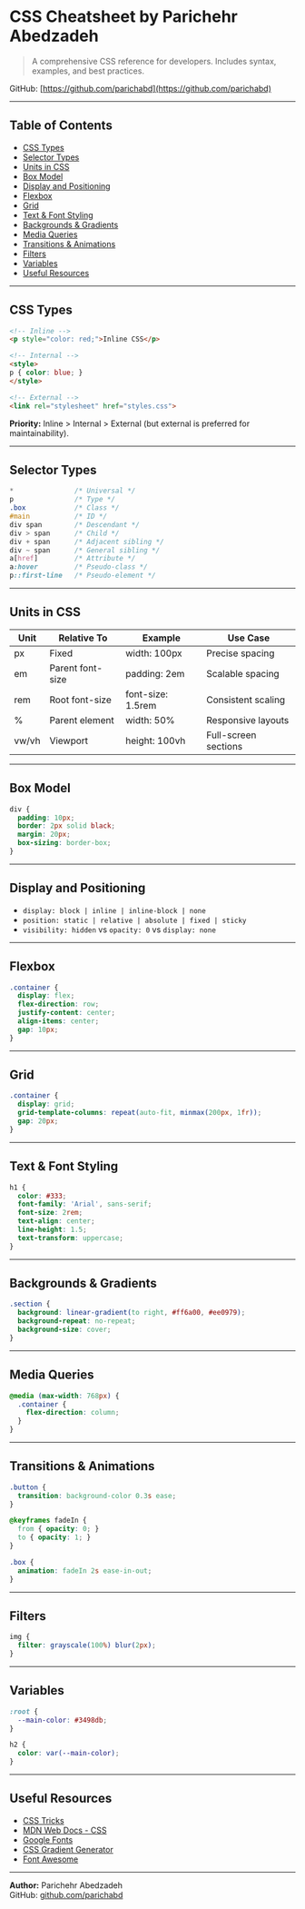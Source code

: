 # CSS Cheatsheet by Parichehr Abedzadeh

> A comprehensive CSS reference for developers. Includes syntax, examples, and best practices.

GitHub: [https://github.com/parichabd](https://github.com/parichabd)

---

## Table of Contents
- [CSS Types](#css-types)
- [Selector Types](#selector-types)
- [Units in CSS](#units-in-css)
- [Box Model](#box-model)
- [Display and Positioning](#display-and-positioning)
- [Flexbox](#flexbox)
- [Grid](#grid)
- [Text & Font Styling](#text--font-styling)
- [Backgrounds & Gradients](#backgrounds--gradients)
- [Media Queries](#media-queries)
- [Transitions & Animations](#transitions--animations)
- [Filters](#filters)
- [Variables](#variables)
- [Useful Resources](#useful-resources)

---

## CSS Types

```html
<!-- Inline -->
<p style="color: red;">Inline CSS</p>

<!-- Internal -->
<style>
p { color: blue; }
</style>

<!-- External -->
<link rel="stylesheet" href="styles.css">
```

**Priority:** Inline > Internal > External (but external is preferred for maintainability).

---

## Selector Types

```css
*               /* Universal */
p               /* Type */
.box            /* Class */
#main           /* ID */
div span        /* Descendant */
div > span      /* Child */
div + span      /* Adjacent sibling */
div ~ span      /* General sibling */
a[href]         /* Attribute */
a:hover         /* Pseudo-class */
p::first-line   /* Pseudo-element */
```

---

## Units in CSS

| Unit   | Relative To           | Example             | Use Case                      |
|--------|------------------------|---------------------|-------------------------------|
| px     | Fixed                  | width: 100px        | Precise spacing               |
| em     | Parent font-size       | padding: 2em        | Scalable spacing              |
| rem    | Root font-size         | font-size: 1.5rem   | Consistent scaling            |
| %      | Parent element         | width: 50%          | Responsive layouts            |
| vw/vh  | Viewport               | height: 100vh       | Full-screen sections          |

---

## Box Model

```css
div {
  padding: 10px;
  border: 2px solid black;
  margin: 20px;
  box-sizing: border-box;
}
```

---

## Display and Positioning

- `display: block | inline | inline-block | none`
- `position: static | relative | absolute | fixed | sticky`
- `visibility: hidden` vs `opacity: 0` vs `display: none`

---

## Flexbox

```css
.container {
  display: flex;
  flex-direction: row;
  justify-content: center;
  align-items: center;
  gap: 10px;
}
```

---

## Grid

```css
.container {
  display: grid;
  grid-template-columns: repeat(auto-fit, minmax(200px, 1fr));
  gap: 20px;
}
```

---

## Text & Font Styling

```css
h1 {
  color: #333;
  font-family: 'Arial', sans-serif;
  font-size: 2rem;
  text-align: center;
  line-height: 1.5;
  text-transform: uppercase;
}
```

---

## Backgrounds & Gradients

```css
.section {
  background: linear-gradient(to right, #ff6a00, #ee0979);
  background-repeat: no-repeat;
  background-size: cover;
}
```

---

## Media Queries

```css
@media (max-width: 768px) {
  .container {
    flex-direction: column;
  }
}
```

---

## Transitions & Animations

```css
.button {
  transition: background-color 0.3s ease;
}

@keyframes fadeIn {
  from { opacity: 0; }
  to { opacity: 1; }
}

.box {
  animation: fadeIn 2s ease-in-out;
}
```

---

## Filters

```css
img {
  filter: grayscale(100%) blur(2px);
}
```

---

## Variables

```css
:root {
  --main-color: #3498db;
}

h2 {
  color: var(--main-color);
}
```

---

## Useful Resources

- [CSS Tricks](https://css-tricks.com/)
- [MDN Web Docs - CSS](https://developer.mozilla.org/en-US/docs/Web/CSS)
- [Google Fonts](https://fonts.google.com/)
- [CSS Gradient Generator](https://cssgradient.io/)
- [Font Awesome](https://fontawesome.com/)

---

**Author:** Parichehr Abedzadeh  
GitHub: [github.com/parichabd](https://github.com/parichabd)
